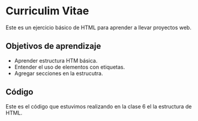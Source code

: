 # Curriculim Vitae

Este es un ejercicio básico de HTML para aprender a llevar proyectos web.

## Objetivos de aprendizaje
- Aprender estructura HTM básica.
- Entender el uso de elementos con etiquetas.
- Agregar secciones en la estrucutra.

## Código

Este es el código que estuvimos realizando en la clase 6 el la estructura de HTML.
